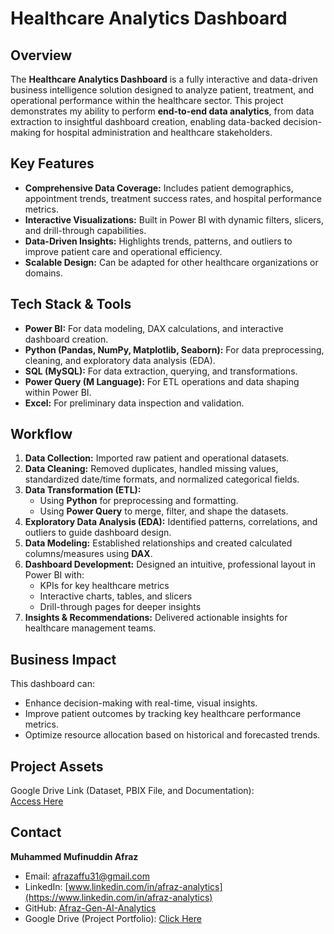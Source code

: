 # Healthcare Analytics Dashboard

## Overview
The **Healthcare Analytics Dashboard** is a fully interactive and data-driven business intelligence solution designed to analyze patient, treatment, and operational performance within the healthcare sector. This project demonstrates my ability to perform **end-to-end data analytics**, from data extraction to insightful dashboard creation, enabling data-backed decision-making for hospital administration and healthcare stakeholders.

## Key Features
- **Comprehensive Data Coverage:** Includes patient demographics, appointment trends, treatment success rates, and hospital performance metrics.
- **Interactive Visualizations:** Built in Power BI with dynamic filters, slicers, and drill-through capabilities.
- **Data-Driven Insights:** Highlights trends, patterns, and outliers to improve patient care and operational efficiency.
- **Scalable Design:** Can be adapted for other healthcare organizations or domains.

## Tech Stack & Tools
- **Power BI:** For data modeling, DAX calculations, and interactive dashboard creation.
- **Python (Pandas, NumPy, Matplotlib, Seaborn):** For data preprocessing, cleaning, and exploratory data analysis (EDA).
- **SQL (MySQL):** For data extraction, querying, and transformations.
- **Power Query (M Language):** For ETL operations and data shaping within Power BI.
- **Excel:** For preliminary data inspection and validation.

## Workflow
1. **Data Collection:** Imported raw patient and operational datasets.
2. **Data Cleaning:** Removed duplicates, handled missing values, standardized date/time formats, and normalized categorical fields.
3. **Data Transformation (ETL):**
   - Using **Python** for preprocessing and formatting.
   - Using **Power Query** to merge, filter, and shape the datasets.
4. **Exploratory Data Analysis (EDA):** Identified patterns, correlations, and outliers to guide dashboard design.
5. **Data Modeling:** Established relationships and created calculated columns/measures using **DAX**.
6. **Dashboard Development:** Designed an intuitive, professional layout in Power BI with:
   - KPIs for key healthcare metrics
   - Interactive charts, tables, and slicers
   - Drill-through pages for deeper insights
7. **Insights & Recommendations:** Delivered actionable insights for healthcare management teams.

## Business Impact
This dashboard can:
- Enhance decision-making with real-time, visual insights.
- Improve patient outcomes by tracking key healthcare performance metrics.
- Optimize resource allocation based on historical and forecasted trends.

## Project Assets
Google Drive Link (Dataset, PBIX File, and Documentation):  
[Access Here](https://drive.google.com/drive/folders/1szbdGJg2_2VrmIE9xfYVot_eu2GqoM3c)

## Contact
**Muhammed Mufinuddin Afraz**  
- Email: afrazaffu31@gmail.com  
- LinkedIn: [www.linkedin.com/in/afraz-analytics](https://www.linkedin.com/in/afraz-analytics)  
- GitHub: [Afraz-Gen-AI-Analytics](https://github.com/Afraz-Gen-AI-Analytics)  
- Google Drive (Project Portfolio): [Click Here](https://drive.google.com/drive/folders/1szbdGJg2_2VrmIE9xfYVot_eu2GqoM3c)
